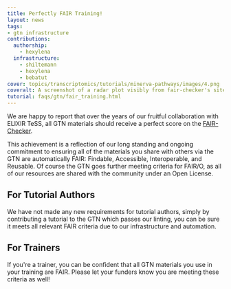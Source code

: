 ```yaml
---
title: Perfectly FAIR Training!
layout: news
tags:
- gtn infrastructure
contributions:
  authorship:
    - hexylena
  infrastructure:
    - shiltemann
    - hexylena
    - bebatut
cover: topics/transcriptomics/tutorials/minerva-pathways/images/4.png
coveralt: A screenshot of a radar plot visibly from fair-checker's site showing a perfect score.
tutorial: faqs/gtn/fair_training.html
---
```


We are happy to report that over the years of our fruitful collaboration with ELIXIR TeSS, all GTN materials should receive a perfect score on the [FAIR-Checker](https://fair-checker.france-bioinformatique.fr/check).

This achievement is a reflection of our long standing and ongoing commitment to ensuring all of the materials you share with others via the GTN are automatically FAIR: Findable, Accessible, Interoperable, and Reusable. Of course the GTN goes further meeting criteria for FAIR/O, as all of our resources are shared with the community under an Open License.

## For Tutorial Authors

We have not made any new requirements for tutorial authors, simply by contributing a tutorial to the GTN which passes our linting, you can be sure it meets all relevant FAIR criteria due to our infrastructure and automation.

## For Trainers

If you're a trainer, you can be confident that all GTN materials you use in your training are FAIR. Please let your funders know you are meeting these criteria as well!

